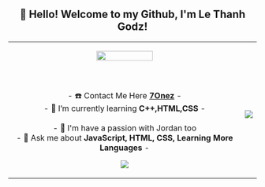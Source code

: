 <h2 align="center">👋 Hello! Welcome to my Github, I'm Le Thanh Godz!</h2>
<p align="center">
<table align="center">
   <tr>
      <td>
         <p align="center">    
         <img align="center" src="https://i.imgur.com/lNP94tw.png" width="50%"/></a><br/>
         <br/><br/>
            <a href="#"><img align="center"></a>
         <br/><br/>
         - ☎️ Contact Me Here <strong><a href="https://facebook.com/lethanh.godz">7Onez</a></strong> -
         <br/>
         - 🌱 I’m currently learning <strong>C++,HTML,CSS</strong> -
         <br/>
         <br/>
         - 🌴 I'm have a passion with Jordan too
         <br/>
         - 💬 Ask me about <strong>JavaScript, HTML, CSS, Learning More Languages</strong> -
         <p align="center">                     
             <img align="center" src="https://github-readme-stats.vercel.app/api?username=LeThanhGodz&show_icons=true&theme=dracula" />
         </p>  
      </td>
      <td>
      <br/>
         <img align="center" src="https://github-readme-stats.vercel.app/api/top-langs/?username=LeThanhGodz&layout=compact&theme=dracula&hide_langs_below=1" />       
      </td>
   </tr>
</table>
</p>

